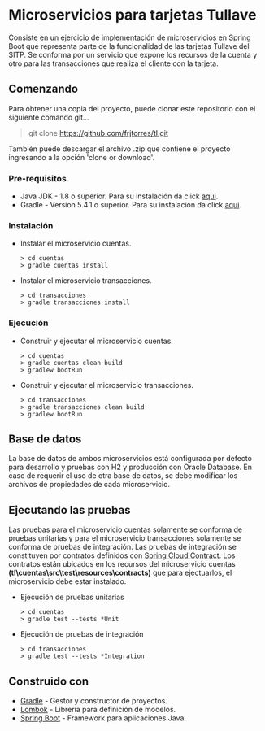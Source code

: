 # Microservicios para tarjetas Tullave
Consiste en un ejercicio de implementación de microservicios en Spring Boot que representa parte de la funcionalidad de las tarjetas Tullave del SITP. Se conforma por un servicio que expone los recursos de la cuenta y otro para las transacciones que realiza el cliente con la tarjeta.

## Comenzando
Para obtener una copia del proyecto, puede clonar este repositorio con el siguiente comando git...
> git clone https://github.com/frjtorres/tl.git

También puede descargar el archivo .zip que contiene el proyecto ingresando a la opción 'clone or download'.

### Pre-requisitos
* Java JDK - 1.8 o superior. Para su instalación da click [aqui](https://www.oracle.com/java/technologies/javase-downloads.html).
* Gradle - Version 5.4.1 o superior. Para su instalación da click [aqui](https://gradle.org/install/).

### Instalación
* Instalar el microservicio cuentas.
    ```
    > cd cuentas
    > gradle cuentas install
    ```
* Instalar el microservicio transacciones.
    ```
    > cd transacciones
    > gradle transacciones install
    ```

### Ejecución
* Construir y ejecutar el microservicio cuentas.
    ```
    > cd cuentas
    > gradle cuentas clean build
    > gradlew bootRun
    ```
* Construir y ejecutar el microservicio transacciones.
    ```    
    > cd transacciones
    > gradle transacciones clean build
    > gradlew bootRun
    ```
    
## Base de datos
La base de datos de ambos microservicios está configurada por defecto para desarrollo y pruebas con H2 y producción con Oracle Database. En caso de requerir el uso de otra base de datos, se debe modificar los archivos de propiedades de cada microservicio.

## Ejecutando las pruebas
Las pruebas para el microservicio cuentas solamente se conforma de pruebas unitarias y para el microservicio transacciones solamente se conforma de pruebas de integración. Las pruebas de integración se constituyen por contratos definidos con [Spring Cloud Contract](https://spring.io/projects/spring-cloud-contract). Los contratos están ubicados en los recursos del microservicio cuentas **(tl\cuentas\src\test\resources\contracts)** que para ejectuarlos, el microservicio debe estar instalado. 

* Ejecución de pruebas unitarias
    ```    
    > cd cuentas
    > gradle test --tests *Unit
    ```
    
* Ejecución de pruebas de integración
    ```    
    > cd transacciones
    > gradle test --tests *Integration
    ```
    
## Construido con
* [Gradle](https://gradle.org/) - Gestor y constructor de proyectos.
* [Lombok](https://projectlombok.org/) - Librería para definición de modelos.
* [Spring Boot](https://spring.io/projects/spring-boot) - Framework para aplicaciones Java.
